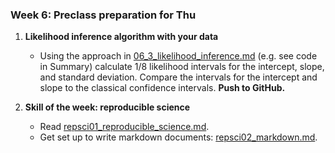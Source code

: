 ### Week 6: Preclass preparation for Thu

1. **Likelihood inference algorithm with your data**
   
   * Using the approach in [06_3_likelihood_inference.md](06_3_likelihood_inference.md)  (e.g. see code in Summary) calculate 1/8 likelihood intervals for the intercept, slope, and standard deviation. Compare the intervals for the intercept and slope to the classical confidence intervals.  **Push to GitHub.**

2. **Skill of the week: reproducible science**
   
   * Read [repsci01_reproducible_science.md](skills_tutorials/repsci01_reproducible_science.md).
   * Get set up to write markdown documents: [repsci02_markdown.md](skills_tutorials/repsci02_markdown.md).
